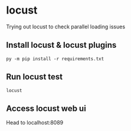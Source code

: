 # locust
Trying out locust to check parallel loading issues

## Install locust & locust plugins
`py -m pip install -r requirements.txt`

## Run locust test
`locust`

## Access locust web ui
Head to localhost:8089
